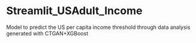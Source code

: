 # Streamlit_USAdult_Income
Model to predict the US per capita income threshold through data analysis generated with CTGAN+XGBoost

